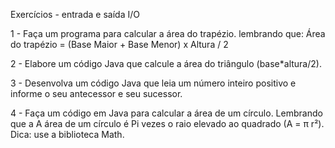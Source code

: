 Exercícios - entrada e saída I/O 

1 - Faça um programa para calcular a área do trapézio. lembrando que: Área do trapézio = (Base Maior + Base Menor) x Altura / 2

2 - Elabore um código Java que calcule a área do triângulo (base*altura/2).

3 - Desenvolva um código Java que leia um número inteiro positivo e informe o seu antecessor e seu sucessor.

4 - Faça um código em Java para calcular a área de um círculo. Lembrando que a A área de um círculo é Pi vezes o raio elevado ao quadrado (A = π r²). Dica: use a biblioteca Math.

